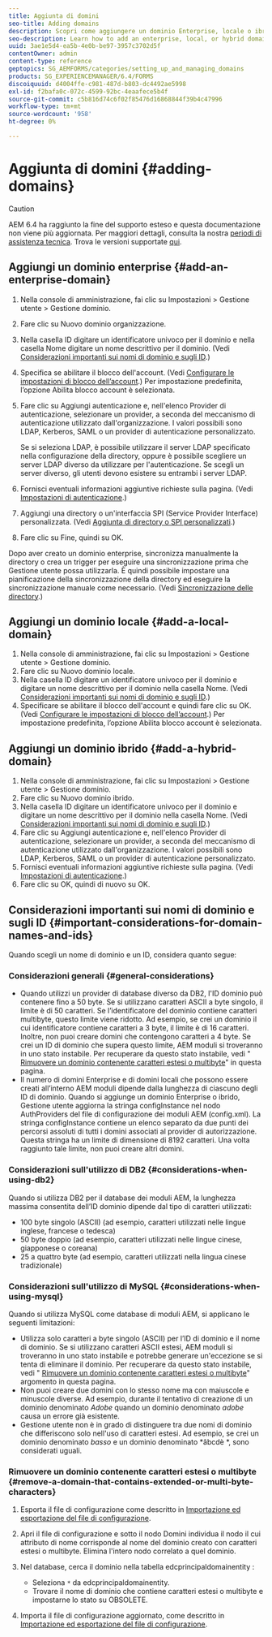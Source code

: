 ```yaml
---
title: Aggiunta di domini
seo-title: Adding domains
description: Scopri come aggiungere un dominio Enterprise, locale o ibrido utilizzando le impostazioni di Gestione dei domini e le considerazioni generali sui nomi di dominio e sugli ID.
seo-description: Learn how to add an enterprise, local, or hybrid domain using Domain Management settings and general considerations for domain names and IDs.
uuid: 3ae1e5d4-ea5b-4e0b-be97-3957c3702d5f
contentOwner: admin
content-type: reference
geptopics: SG_AEMFORMS/categories/setting_up_and_managing_domains
products: SG_EXPERIENCEMANAGER/6.4/FORMS
discoiquuid: d4004ffe-c981-487d-b803-dc4492ae5998
exl-id: f2bafa0c-072c-4599-92bc-4eaafece5b4f
source-git-commit: c5b816d74c6f02f85476d16868844f39b4c47996
workflow-type: tm+mt
source-wordcount: '958'
ht-degree: 0%

---
```


# Aggiunta di domini {#adding-domains}

>[!CAUTION]
>
>AEM 6.4 ha raggiunto la fine del supporto esteso e questa documentazione non viene più aggiornata. Per maggiori dettagli, consulta la nostra [periodi di assistenza tecnica](https://helpx.adobe.com/it/support/programs/eol-matrix.html). Trova le versioni supportate [qui](https://experienceleague.adobe.com/docs/).

## Aggiungi un dominio enterprise {#add-an-enterprise-domain}

1. Nella console di amministrazione, fai clic su Impostazioni > Gestione utente > Gestione dominio.
1. Fare clic su Nuovo dominio organizzazione.
1. Nella casella ID digitare un identificatore univoco per il dominio e nella casella Nome digitare un nome descrittivo per il dominio. (Vedi [Considerazioni importanti sui nomi di dominio e sugli ID](adding-domains.md#important-considerations-for-domain-names-and-ids).)
1. Specifica se abilitare il blocco dell&#39;account. (Vedi [Configurare le impostazioni di blocco dell’account](/help/forms/using/admin-help/configure-account-locking-settings.md#configure-account-locking-settings).) Per impostazione predefinita, l’opzione Abilita blocco account è selezionata.
1. Fare clic su Aggiungi autenticazione e, nell&#39;elenco Provider di autenticazione, selezionare un provider, a seconda del meccanismo di autenticazione utilizzato dall&#39;organizzazione. I valori possibili sono LDAP, Kerberos, SAML o un provider di autenticazione personalizzato.

   Se si seleziona LDAP, è possibile utilizzare il server LDAP specificato nella configurazione della directory, oppure è possibile scegliere un server LDAP diverso da utilizzare per l&#39;autenticazione. Se scegli un server diverso, gli utenti devono esistere su entrambi i server LDAP.

1. Fornisci eventuali informazioni aggiuntive richieste sulla pagina. (Vedi [Impostazioni di autenticazione](/help/forms/using/admin-help/configuring-authentication-providers.md#authentication-settings).)
1. Aggiungi una directory o un&#39;interfaccia SPI (Service Provider Interface) personalizzata. (Vedi [Aggiunta di directory o SPI personalizzati](/help/forms/using/admin-help/configuring-directories.md#adding-directories-or-custom-spis).)
1. Fare clic su Fine, quindi su OK.

Dopo aver creato un dominio enterprise, sincronizza manualmente la directory o crea un trigger per eseguire una sincronizzazione prima che Gestione utente possa utilizzarla. È quindi possibile impostare una pianificazione della sincronizzazione della directory ed eseguire la sincronizzazione manuale come necessario. (Vedi [Sincronizzazione delle directory](/help/forms/using/admin-help/synchronizing-directories.md#synchronizing-directories).)

## Aggiungi un dominio locale {#add-a-local-domain}

1. Nella console di amministrazione, fai clic su Impostazioni > Gestione utente > Gestione dominio.
1. Fare clic su Nuovo dominio locale.
1. Nella casella ID digitare un identificatore univoco per il dominio e digitare un nome descrittivo per il dominio nella casella Nome. (Vedi [Considerazioni importanti sui nomi di dominio e sugli ID](adding-domains.md#important-considerations-for-domain-names-and-ids).)
1. Specificare se abilitare il blocco dell&#39;account e quindi fare clic su OK. (Vedi [Configurare le impostazioni di blocco dell’account](/help/forms/using/admin-help/configure-account-locking-settings.md#configure-account-locking-settings).) Per impostazione predefinita, l’opzione Abilita blocco account è selezionata.

## Aggiungi un dominio ibrido {#add-a-hybrid-domain}

1. Nella console di amministrazione, fai clic su Impostazioni > Gestione utente > Gestione dominio.
1. Fare clic su Nuovo dominio ibrido.
1. Nella casella ID digitare un identificatore univoco per il dominio e digitare un nome descrittivo per il dominio nella casella Nome. (Vedi [Considerazioni importanti sui nomi di dominio e sugli ID](adding-domains.md#important-considerations-for-domain-names-and-ids).)
1. Fare clic su Aggiungi autenticazione e, nell&#39;elenco Provider di autenticazione, selezionare un provider, a seconda del meccanismo di autenticazione utilizzato dall&#39;organizzazione. I valori possibili sono LDAP, Kerberos, SAML o un provider di autenticazione personalizzato.
1. Fornisci eventuali informazioni aggiuntive richieste sulla pagina. (Vedi [Impostazioni di autenticazione](/help/forms/using/admin-help/configuring-authentication-providers.md#authentication-settings).)
1. Fare clic su OK, quindi di nuovo su OK.

## Considerazioni importanti sui nomi di dominio e sugli ID {#important-considerations-for-domain-names-and-ids}

Quando scegli un nome di dominio e un ID, considera quanto segue:

### Considerazioni generali {#general-considerations}

* Quando utilizzi un provider di database diverso da DB2, l&#39;ID dominio può contenere fino a 50 byte. Se si utilizzano caratteri ASCII a byte singolo, il limite è di 50 caratteri. Se l’identificatore del dominio contiene caratteri multibyte, questo limite viene ridotto. Ad esempio, se crei un dominio il cui identificatore contiene caratteri a 3 byte, il limite è di 16 caratteri. Inoltre, non puoi creare domini che contengono caratteri a 4 byte. Se crei un ID di dominio che supera questo limite, AEM moduli si troveranno in uno stato instabile. Per recuperare da questo stato instabile, vedi &quot; [Rimuovere un dominio contenente caratteri estesi o multibyte](adding-domains.md#remove-a-domain-that-contains-extended-or-multi-byte-characters)&quot; in questa pagina.
* Il numero di domini Enterprise e di domini locali che possono essere creati all’interno AEM moduli dipende dalla lunghezza di ciascuno degli ID di dominio. Quando si aggiunge un dominio Enterprise o ibrido, Gestione utente aggiorna la stringa configInstance nel nodo AuthProviders del file di configurazione dei moduli AEM (config.xml). La stringa configInstance contiene un elenco separato da due punti dei percorsi assoluti di tutti i domini associati al provider di autorizzazione. Questa stringa ha un limite di dimensione di 8192 caratteri. Una volta raggiunto tale limite, non puoi creare altri domini.

### Considerazioni sull&#39;utilizzo di DB2 {#considerations-when-using-db2}

Quando si utilizza DB2 per il database dei moduli AEM, la lunghezza massima consentita dell’ID dominio dipende dal tipo di caratteri utilizzati:

* 100 byte singolo (ASCII) (ad esempio, caratteri utilizzati nelle lingue inglese, francese o tedesca)
* 50 byte doppio (ad esempio, caratteri utilizzati nelle lingue cinese, giapponese o coreana)
* 25 a quattro byte (ad esempio, caratteri utilizzati nella lingua cinese tradizionale)

### Considerazioni sull&#39;utilizzo di MySQL {#considerations-when-using-mysql}

Quando si utilizza MySQL come database di moduli AEM, si applicano le seguenti limitazioni:

* Utilizza solo caratteri a byte singolo (ASCII) per l’ID di dominio e il nome di dominio. Se si utilizzano caratteri ASCII estesi, AEM moduli si troveranno in uno stato instabile e potrebbe generare un&#39;eccezione se si tenta di eliminare il dominio. Per recuperare da questo stato instabile, vedi &quot; [Rimuovere un dominio contenente caratteri estesi o multibyte](adding-domains.md#remove-a-domain-that-contains-extended-or-multi-byte-characters)&quot; argomento in questa pagina.
* Non puoi creare due domini con lo stesso nome ma con maiuscole e minuscole diverse. Ad esempio, durante il tentativo di creazione di un dominio denominato *Adobe* quando un dominio denominato *adobe* causa un errore già esistente.
* Gestione utente non è in grado di distinguere tra due nomi di dominio che differiscono solo nell&#39;uso di caratteri estesi. Ad esempio, se crei un dominio denominato *basso* e un dominio denominato *âbcdè *, sono considerati uguali.

### Rimuovere un dominio contenente caratteri estesi o multibyte {#remove-a-domain-that-contains-extended-or-multi-byte-characters}

1. Esporta il file di configurazione come descritto in [Importazione ed esportazione del file di configurazione](/help/forms/using/admin-help/importing-exporting-configuration-file.md#importing-and-exporting-the-configuration-file).
1. Apri il file di configurazione e sotto il nodo Domini individua il nodo il cui attributo di nome corrisponde al nome del dominio creato con caratteri estesi o multibyte. Elimina l&#39;intero nodo correlato a quel dominio.
1. Nel database, cerca il dominio nella tabella edcprincipaldomainentity :

   * Seleziona `*` da edcprincipaldomainentity.
   * Trovare il nome di dominio che contiene caratteri estesi o multibyte e impostarne lo stato su OBSOLETE.

1. Importa il file di configurazione aggiornato, come descritto in [Importazione ed esportazione del file di configurazione](/help/forms/using/admin-help/importing-exporting-configuration-file.md#importing-and-exporting-the-configuration-file).

